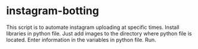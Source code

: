 # instagram-botting

This script is to automate instagram uploading at specific times.
Install libraries in python file.
Just add images to the directory where python file is located.
Enter information in the variables in python file.
Run.
